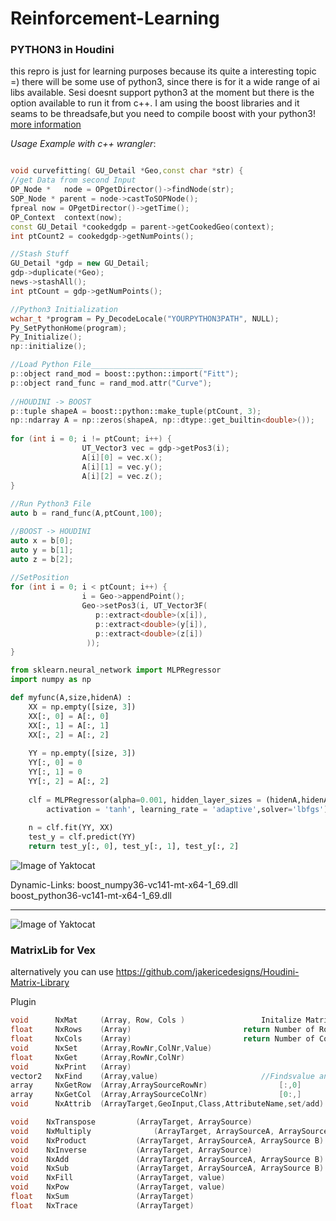 # Reinforcement-Learning

### PYTHON3 in Houdini
this repro is just for learning purposes because its quite a interesting topic =) there will be some use of python3, since there is for it a wide range of ai libs available. 
Sesi doesnt support python3 at the moment but there is the option available to run
it from c++. I am using the boost libraries and it seams to be threadsafe,but you need to compile boost with your python3! [more information](https://www.boost.org/doc/libs/1_66_0/libs/python/doc/html/index.html)


*Usage Example with c++ wrangler*:

```c++

void curvefitting( GU_Detail *Geo,const char *str) {
//get Data from second Input
OP_Node *   node = OPgetDirector()->findNode(str);
SOP_Node * parent = node->castToSOPNode();
fpreal now = OPgetDirector()->getTime();
OP_Context  context(now);
const GU_Detail *cookedgdp = parent->getCookedGeo(context);
int ptCount2 = cookedgdp->getNumPoints();

//Stash Stuff
GU_Detail *gdp = new GU_Detail;
gdp->duplicate(*Geo);
news->stashAll();
int ptCount = gdp->getNumPoints();

//Python3 Initialization
wchar_t *program = Py_DecodeLocale("YOURPYTHON3PATH", NULL);
Py_SetPythonHome(program);
Py_Initialize();
np::initialize();

//Load Python File_________________________ 
p::object rand_mod = boost::python::import("Fitt");
p::object rand_func = rand_mod.attr("Curve");
        
//HOUDINI -> BOOST                            
p::tuple shapeA = boost::python::make_tuple(ptCount, 3);
np::ndarray A = np::zeros(shapeA, np::dtype::get_builtin<double>());
                                
for (int i = 0; i != ptCount; i++) {
                UT_Vector3 vec = gdp->getPos3(i);
                A[i][0] = vec.x();
                A[i][1] = vec.y();
                A[i][2] = vec.z();
}
          
//Run Python3 File     
auto b = rand_func(A,ptCount,100);

//BOOST -> HOUDINI   
auto x = b[0];
auto y = b[1];
auto z = b[2];        
      
//SetPosition   
for (int i = 0; i < ptCount; i++) {
                i = Geo->appendPoint();
                Geo->setPos3(i, UT_Vector3F(
                   p::extract<double>(x[i]),
                   p::extract<double>(y[i]),
                   p::extract<double>(z[i])
                 ));                    
}

```
```python
from sklearn.neural_network import MLPRegressor
import numpy as np

def myfunc(A,size,hidenA) :
	XX = np.empty([size, 3])
	XX[:, 0] = A[:, 0]
	XX[:, 1] = A[:, 1]
	XX[:, 2] = A[:, 2]
	
	YY = np.empty([size, 3])
	YY[:, 0] = 0
	YY[:, 1] = 0
	YY[:, 2] = A[:, 2]
	
	clf = MLPRegressor(alpha=0.001, hidden_layer_sizes = (hidenA,hidenA), max_iter = 50000, 
        activation = 'tanh', learning_rate = 'adaptive',solver='lbfgs')
	
	n = clf.fit(YY, XX)
	test_y = clf.predict(YY)
	return test_y[:, 0], test_y[:, 1], test_y[:, 2]

````
![Image of Yaktocat](https://i.ibb.co/QYxhVYT/fit.png)



Dynamic-Links:
boost_numpy36-vc141-mt-x64-1_69.dll    
boost_python36-vc141-mt-x64-1_69.dll
__________________________

![Image of Yaktocat](https://i.ibb.co/8xmdnLD/Unbenannts.png)





### MatrixLib for Vex  

alternatively you can use https://github.com/jakericedesigns/Houdini-Matrix-Library

Plugin
```c++
void      NxMat		(Array, Row, Cols )					Initalize Matrix
float     NxRows	(Array)							return Number of Rows Matrix
float     NxCols 	(Array)							return Number of Cols Matrix
void      NxSet		(Array,RowNr,ColNr,Value) 				
float     NxGet		(Array,RowNr,ColNr) 			
void   	  NxPrint	(Array)
vector2   NxFind	(Array,value) 						//Findsvalue and returns row col	
array 	  NxGetRow	(Array,ArraySourceRowNr) 				[:,0]
array 	  NxGetCol	(Array,ArraySourceColNr)				[0:,]
void      NxAttrib 	(ArrayTarget,GeoInput,Class,AttributeName,set/add)   	

void	NxTranspose			(ArrayTarget, ArraySource) 
void	NxMultiply  			(ArrayTarget, ArraySourceA, ArraySource B)   A * B
void	NxProduct			(ArrayTarget, ArraySourceA, ArraySource B)   hadmard product 
void	NxInverse			(ArrayTarget, ArraySource)
void	NxAdd				(ArrayTarget, ArraySourceA, ArraySource B)    A+B
void	NxSub				(ArrayTarget, ArraySourceA, ArraySource B)    A-B
void	NxFill				(ArrayTarget, value)
void  	NxPow				(ArrayTarget, value) 
float 	NxSum 				(ArrayTarget)            
float 	NxTrace				(ArrayTarget)	 
````
